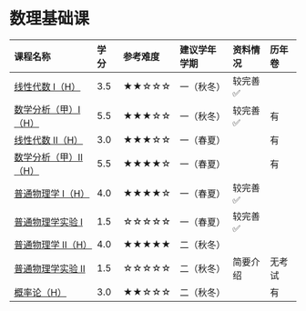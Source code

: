 # 数理基础课

<style>
.md-typeset table:not([class]) th {
    min-width: 1em;
}
</style>

<div style="text-align: center" markdown="1">

|课程名称|学分|参考难度|建议学年学期|资料情况|历年卷|
|:--|:--|:--|:--|:--|:--|
|[线性代数 Ⅰ（H）](linear_algebra1/)|3.5|★★☆☆☆|一（秋冬）|较完善✅||
|[数学分析（甲）Ⅰ（H）](math_analysis1/)|5.5|★★★☆☆|一（秋冬）|较完善✅|有|
|[线性代数 Ⅱ（H）](linear_algebra2/)|3.0|★★★☆☆|一（春夏）||有|
|[数学分析（甲）Ⅱ（H）](math_analysis2/)|5.5|★★★★☆|一（春夏）||有|
|[普通物理学 Ⅰ（H）](physics1/)|4.0|★★★★☆|一（春夏）|较完善✅||
|[普通物理学实验 Ⅰ](physics_experiment1/)|1.5|☆☆☆☆☆|一（春夏）|较完善✅||
|[普通物理学 Ⅱ（H）](physics2/)|4.0|★★★★★|二（秋冬）|||
|[普通物理学实验 Ⅱ](physics_experiment2/)|1.5|☆☆☆☆☆|二（秋冬）|简要介绍|无考试|
|[概率论（H）](probability/)|3.0|★★☆☆☆|二（秋冬）||有|

</div>